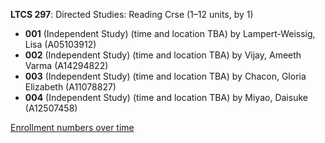 **LTCS 297**: Directed Studies: Reading Crse (1–12 units, by 1)

- **001** (Independent Study) (time and location TBA) by Lampert-Weissig, Lisa (A05103912)
- **002** (Independent Study) (time and location TBA) by Vijay, Ameeth Varma (A14294822)
- **003** (Independent Study) (time and location TBA) by Chacon, Gloria Elizabeth (A11078827)
- **004** (Independent Study) (time and location TBA) by Miyao, Daisuke (A12507458)

[Enrollment numbers over time](./LTCS297.tsv)
